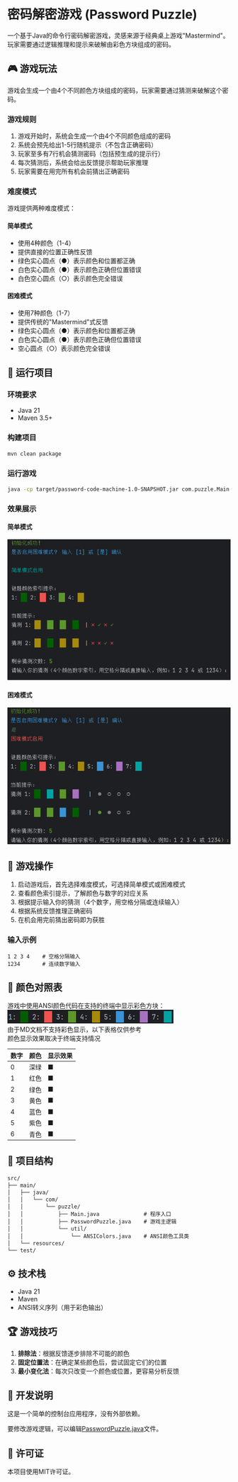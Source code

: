# 密码解密游戏 (Password Puzzle)

一个基于Java的命令行密码解密游戏，灵感来源于经典桌上游戏"Mastermind"。玩家需要通过逻辑推理和提示来破解由彩色方块组成的密码。

## 🎮 游戏玩法

游戏会生成一个由4个不同颜色方块组成的密码，玩家需要通过猜测来破解这个密码。

### 游戏规则

1. 游戏开始时，系统会生成一个由4个不同颜色组成的密码
2. 系统会预先给出1-5行随机提示（不包含正确密码）
3. 玩家至多有7行机会猜测密码（包括预生成的提示行）
4. 每次猜测后，系统会给出反馈提示帮助玩家推理
5. 玩家需要在用完所有机会前猜出正确密码

### 难度模式

游戏提供两种难度模式：

#### 简单模式
- 使用4种颜色（1-4）
- 提供直接的位置正确性反馈
- 绿色实心圆点（●）表示颜色和位置都正确
- 白色实心圆点（●）表示颜色正确但位置错误
- 白色空心圆点（○）表示颜色完全错误

#### 困难模式
- 使用7种颜色（1-7）
- 提供传统的"Mastermind"式反馈
- 绿色实心圆点（●）表示颜色和位置都正确
- 白色实心圆点（●）表示颜色正确但位置错误
- 空心圆点（○）表示颜色完全错误

## 🚀 运行项目

### 环境要求
- Java 21
- Maven 3.5+

### 构建项目
```bash
mvn clean package
```

### 运行游戏
```bash
java -cp target/password-code-machine-1.0-SNAPSHOT.jar com.puzzle.Main
```

### 效果展示
#### 简单模式
![简单模式示例图](/pictures/简单模式.png "简单模式运行实例")

#### 困难模式
![困难模式示例图](/pictures/困难模式.png "困难模式运行实例")


## 🎯 游戏操作

1. 启动游戏后，首先选择难度模式，可选择简单模式或困难模式
2. 查看颜色索引提示，了解颜色与数字的对应关系
3. 根据提示输入你的猜测（4个数字，用空格分隔或连续输入）
4. 根据系统反馈推理正确密码
5. 在机会用完前猜出密码即为获胜

### 输入示例
```
1 2 3 4    # 空格分隔输入
1234       # 连续数字输入
```

## 🎨 颜色对照表

游戏中使用ANSI颜色代码在支持的终端中显示彩色方块：  
![颜色示例图](/pictures/颜色示例.png "颜色实例")  
由于MD文档不支持彩色显示，以下表格仅供参考  
颜色显示效果取决于终端支持情况

| 数字 | 颜色 | 显示效果 |
|------|----|----------|
| 0    | 深绿 | ■        |
| 1    | 红色 | ■        |
| 2    | 绿色 | ■        |
| 3    | 黄色 | ■        |
| 4    | 蓝色 | ■        |
| 5    | 紫色 | ■        |
| 6    | 青色 | ■        |


## 📁 项目结构

```
src/
├── main/
│   ├── java/
│   │   └── com/
│   │       └── puzzle/
│   │           ├── Main.java              # 程序入口
│   │           ├── PasswordPuzzle.java    # 游戏主逻辑
│   │           └── util/
│   │               └── ANSIColors.java    # ANSI颜色工具类
│   └── resources/
└── test/
```

## ⚙️ 技术栈

- Java 21
- Maven
- ANSI转义序列（用于彩色输出）

## 🏆 游戏技巧

1. **排除法**：根据反馈逐步排除不可能的颜色
2. **固定位置法**：在确定某些颜色后，尝试固定它们的位置
3. **最小变化法**：每次只改变一个颜色或位置，更容易分析反馈

## 📝 开发说明

这是一个简单的控制台应用程序，没有外部依赖。

要修改游戏逻辑，可以编辑[PasswordPuzzle.java](src/main/java/com/puzzle/PasswordPuzzle.java)文件。

## 📄 许可证

本项目使用MIT许可证。
